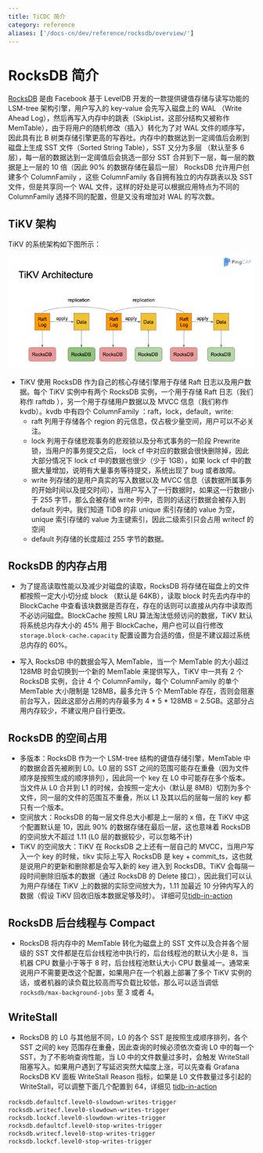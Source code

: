 ```yaml
---
title: TiCDC 简介
category: reference
aliases: ['/docs-cn/dev/reference/rocksdb/overview/']
---
```


# RocksDB 简介

[RocksDB](https://github.com/facebook/rocksdb) 是由 Facebook 基于 LevelDB 开发的一款提供键值存储与读写功能的 LSM-tree 架构引擎，用户写入的 key-value 会先写入磁盘上的 WAL （Write Ahead Log），然后再写入内存中的跳表（SkipList，这部分结构又被称作 MemTable），由于将用户的随机修改（插入）转化为了对 WAL 文件的顺序写，因此具有比 B 树类存储引擎更高的写吞吐。内存中的数据达到一定阈值后会刷到磁盘上生成 SST 文件（Sorted String Table），SST 又分为多层 （默认至多 6 层），每一层的数据达到一定阈值后会挑选一部分 SST 合并到下一层，每一层的数据是上一层的 10 倍（因此 90% 的数据存储在最后一层） RocksDB 允许用户创建多个 ColumnFamily ，这些 ColumnFamily 各自拥有独立的内存跳表以及 SST 文件，但是共享同一个 WAL 文件，这样的好处是可以根据应用特点为不同的 ColumnFamily 选择不同的配置，但是又没有增加对 WAL 的写次数。

## TiKV 架构

TiKV 的系统架构如下图所示：

![TiKV RocksDB](/media/tikv-rocksdb.png)

* TiKV 使用 RocksDB 作为自己的核心存储引擎用于存储 Raft 日志以及用户数据。每个 TiKV 实例中有两个 RocksDB 实例，一个用于存储 Raft 日志（我们称作 raftdb ），另一个用于存储用户数据以及 MVCC 信息（我们称作 kvdb）。kvdb 中有四个 ColumnFamily ：raft，lock，default，write:
    * raft 列用于存储各个 region 的元信息，仅占极少量空间，用户可以不必关注。 
    * lock 列用于存储悲观事务的悲观锁以及分布式事务的一阶段 Prewrite 锁，当用户的事务提交之后， lock cf 中对应的数据会很快删除掉，因此大部分情况下 lock cf 中的数据也很少（少于 1GB），如果 lock cf 中的数据大量增加，说明有大量事务等待提交，系统出现了 bug 或者故障。
    * write 列存储的是用户真实的写入数据以及 MVCC 信息（该数据所属事务的开始时间以及提交时间），当用户写入了一行数据时，如果这一行数据小于 255 字节，那么会被存储 write 列中，否则的话这行数据会被存入到 default 列中。我们知道 TiDB 的非 unique 索引存储的 value 为空，unique 索引存储的 value 为主键索引，因此二级索引只会占用 writecf 的空间
    * default 列存储的长度超过 255 字节的数据。 

## RocksDB 的内存占用

* 为了提高读取性能以及减少对磁盘的读取，RocksDB 将存储在磁盘上的文件都按照一定大小切分成 block （默认是 64KB），读取 block 时先去内存中的 BlockCache 中查看该块数据是否存在，存在的话则可以直接从内存中读取而不必访问磁盘。BlockCache 按照 LRU 算法淘汰低频访问的数据，TiKV 默认将系统总内存大小的 45% 用于 BlockCache，用户也可以自行修改 `storage.block-cache.capacity` 配置设置为合适的值，但是不建议超过系统总内存的 60%。

* 写入 RocksDB 中的数据会写入 MemTable，当一个 MemTable 的大小超过 128MB 时会切换到一个新的 MemTable 来提供写入，TiKV 中一共有 2 个 RocksDB 实例，合计 4 个 ColumnFamily，每个 ColumnFamily 的单个 MemTable 大小限制是 128MB，最多允许 5 个 MemTable 存在，否则会阻塞前台写入，因此这部分占用的内存最多为 4 * 5 * 128MB = 2.5GB。这部分占用内存较少，不建议用户自行更改。

## RocksDB 的空间占用

* 多版本：RocksDB 作为一个 LSM-tree 结构的键值存储引擎，MemTable 中的数据会首先被刷到 L0。L0 层的 SST 之间的范围可能存在重叠（因为文件顺序是按照生成的顺序排列），因此同一个 key 在 L0 中可能存在多个版本。当文件从 L0 合并到 L1 的时候，会按照一定大小（默认是 8MB）切割为多个文件，同一层的文件的范围互不重叠，所以 L1 及其以后的层每一层的 key 都只有一个版本。
* 空间放大：RocksDB 的每一层文件总大小都是上一层的 x 倍，在 TiKV 中这个配置默认是 10，因此 90% 的数据存储在最后一层，这也意味着 RocksDB 的空间放大不超过 1.11 (L0 层的数据较少，可以忽略不计)
* TiKV 的空间放大：TiKV 在 RocksDB 之上还有一层自己的 MVCC，当用户写入一个 key 的时候，tikv 实际上写入 RocksDB 是 key + commit_ts，这也就是说用户的更新和删除都是会写入新的 key 进入到 RocksDB。TiKV 会每隔一段时间删除旧版本的数据（通过 RocksDB 的 Delete 接口），因此我们可以认为用户存储在 TiKV 上的数据的实际空间放大为，1.11 加最近 10 分钟内写入的数据（假设 TiKV 回收旧版本数据足够及时）。 详细可见[tidb-in-action](https://github.com/pingcap-incubator/tidb-in-action/blob/master/session4/chapter7/compact.md#tikv-%E7%9A%84%E7%A9%BA%E9%97%B4%E6%94%BE%E5%A4%A7)

## RocksDB 后台线程与 Compact

* RocksDB 将内存中的 MemTable 转化为磁盘上的 SST 文件以及合并各个层级的 SST 文件都是在后台线程池中执行的，后台线程池的默认大小是 8，当机器 CPU 数量小于等于 8 时，后台线程池默认大小 CPU 数量减一。通常来说用户不需要更改这个配置，如果用户在一个机器上部署了多个 TiKV 实例的话，或者机器的读负载比较高而写负载比较低，那么可以适当调低 `rocksdb/max-background-jobs` 至 3 或者 4。

## WriteStall

* RocksDB 的 L0 与其他层不同，L0 的各个 SST 是按照生成顺序排列，各个 SST 之间的 key 范围存在重叠，因此查询的时候必须依次查询 L0 中的每一个 SST，为了不影响查询性能，当 L0 中的文件数量过多时，会触发 WriteStall 阻塞写入。如果用户遇到了写延迟突然大幅度上涨，可以先查看 Grafana RocksDB KV 面板 WriteStall Reason 指标，如果是 L0 文件数量过多引起的 WriteStall，可以调整下面几个配置到 64，详细见 [tidb-in-action](https://github.com/pingcap-incubator/tidb-in-action/blob/master/session4/chapter8/threadpool-optimize.md#5-rocksdb)

```
rocksdb.defaultcf.level0-slowdown-writes-trigger
rocksdb.writecf.level0-slowdown-writes-trigger
rocksdb.lockcf.level0-slowdown-writes-trigger
rocksdb.defaultcf.level0-stop-writes-trigger
rocksdb.writecf.level0-stop-writes-trigger
rocksdb.lockcf.level0-stop-writes-trigger
```
